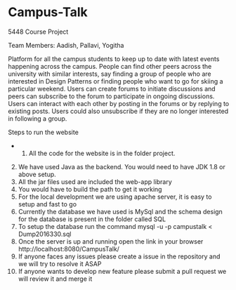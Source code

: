 # Campus-Talk
5448 Course Project

Team Members: Aadish, Pallavi, Yogitha

Platform for all the campus students to keep up to date with latest events happening across the campus. People can find other peers across the university with similar interests, say finding a group of people who are interested in Design Patterns or finding
people who want to go for skiing a particular weekend. Users can create forums to initiate discussions and peers can subscribe to the forum to participate in ongoing discussions. Users can interact with each other by posting in the forums or by replying to existing posts. Users could also unsubscribe if they are no longer interested in following a group.

Steps to run the website
- 1. All the code for the website is in the folder project.
2. We have used Java as the backend. You would need to have JDK 1.8 or above setup.
3. All the jar files used are included the web-app library
4. You would have to build the path to get it working
5. For the local development we are using apache server, it is easy to setup and fast to go
6. Currently the database we have used is MySql and the schema design for the database is present in the folder called SQL
7. To setup the database run the command mysql -u<username> -p<password> campustalk < Dump2016330.sql
8. Once the server is up and running open the link in your browser http://localhost:8080/CampusTalk/
9. If anyone faces any issues please create a issue in the repository and we will try to resolve it ASAP
10. If anyone wants to develop new feature please submit a pull request we will review it and merge it

